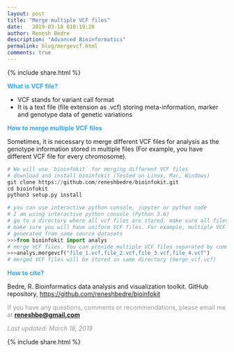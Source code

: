 ```yaml
---
layout: post
title: "Merge multiple VCF files"
date:   2019-03-18 010:19:20
author: Renesh Bedre
description: "Advanced Bioinformatics"
permalink: blog/mergevcf.html
comments: true
---
```

<p>
{% include  share.html %}
</p>

**<span style="color:#33a8ff">What is VCF file?</span>**
- VCF stands for variant call format
- It is a text file (file extension as .vcf) storing meta-information, marker and genotype data of genetic variations

**<span style="color:#33a8ff">How to merge multiple VCF files </span>** 

Sometimes, it is necessary to merge different VCF files for analysis as the genotype information stored in multiple 
files (For example, you have different VCF file for every chromosome).


```python
# We will use `bioinfokit` for merging different VCF files
# download and install bioinfokit (Tested on Linux, Mac, Windows) 
git clone https://github.com/reneshbedre/bioinfokit.git
cd bioinfokit
python3 setup.py install
```

```python
# you can use interactive python console, jupyter or python code
# I am using interactive python console (Python 3.6)
# go to a directory where all vcf files are stored. make sure all files are uncompressed.
# make sure you will have uniform VCF files. For example, multiple VCF files 
# generated from same source datasets
>>>from bioinfokit import analys
# merge VCF files. You can provide multiple VCF files separated by comma.
>>>analys.mergevcf("file_1.vcf,file_2.vcf,file_3.vcf,file_4.vcf")
# merged VCF files will be stored in same directory (merge_vcf.vcf)
```


**<span style="color:#33a8ff">How to cite?</span>**

Bedre, R. Bioinformatics data analysis and visualization toolkit. GitHub repository, <a href="https://github.com/reneshbedre/bioinfokit">https://github.com/reneshbedre/bioinfokit</a>


<span style="color:#9e9696">If you have any questions, comments or recommendations, please email me at 
<b>reneshbe@gmail.com</b></span>

<span style="color:#9e9696"><i> Last updated: March 18, 2019</i> </span>

<p>
{% include  share.html %}
</p>